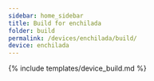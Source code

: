 ```yaml
---
sidebar: home_sidebar
title: Build for enchilada
folder: build
permalink: /devices/enchilada/build/
device: enchilada
---
```

{% include templates/device_build.md %}
